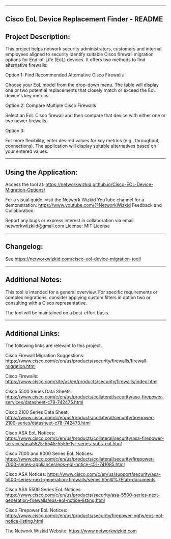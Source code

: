 --------------------------------------------------------------------------------------------------------------------------------------------------------------------------------
Cisco EoL Device Replacement Finder - README
--------------------------------------------------------------------------------------------------------------------------------------------------------------------------------
Project Description:
--------------------------------------------------------------------------------------------------------------------------------------------------------------------------------
This project helps network security administrators, customers and internal employees aligned to security identify suitable Cisco firewall migration options for End-of-Life (EoL) devices. It offers two methods to find alternative firewalls:

Option 1: Find Recommended Alternative Cisco Firewalls

Choose your EoL model from the drop-down menu.
The table will display one or two potential replacements that closely match or exceed the EoL device's key metrics.

Option 2: Compare Multiple Cisco Firewalls

Select an EoL Cisco firewall and then compare that device with either one or two newer firewalls.

Option 3: 

For more flexibility, enter desired values for key metrics (e.g., throughput, connections). The application will display suitable alternatives based on your entered values.

--------------------------------------------------------------------------------------------------------------------------------------------------------------------------------
Using the Application:
--------------------------------------------------------------------------------------------------------------------------------------------------------------------------------
Access the tool at: https://networkwizkid.github.io/Cisco-EOL-Device-Migration-Options/

For a visual guide, visit the Network Wizkid YouTube channel for a demonstration: https://www.youtube.com/@NetworkWizkid
Feedback and Collaboration:

Report any bugs or express interest in collaboration via email: networkwiizkiid@gmail.com
License: MIT License

--------------------------------------------------------------------------------------------------------------------------------------------------------------------------------
Changelog:
--------------------------------------------------------------------------------------------------------------------------------------------------------------------------------
See https://networkwizkid.com/cisco-eol-device-migration-tool/

--------------------------------------------------------------------------------------------------------------------------------------------------------------------------------
Additional Notes:
--------------------------------------------------------------------------------------------------------------------------------------------------------------------------------
This tool is intended for a general overview. For specific requirements or complex migrations, consider applying custom filters in option two or consulting with a Cisco representative.

The tool will be maintained on a best-effort basis.

--------------------------------------------------------------------------------------------------------------------------------------------------------------------------------
Additional Links:
--------------------------------------------------------------------------------------------------------------------------------------------------------------------------------
The following links are relevant to this project.

Cisco Firewall Migration Suggestions: https://www.cisco.com/c/en/us/products/security/firewalls/firewall-migration.html

Cisco Firewalls: https://www.cisco.com/site/us/en/products/security/firewalls/index.html

Cisco 5500 Series Data Sheets: https://www.cisco.com/c/en/us/products/collateral/security/asa-firepower-services/datasheet-c78-742475.html

Cisco 2100 Series Data Sheet: https://www.cisco.com/c/en/us/products/collateral/security/firepower-2100-series/datasheet-c78-742473.html

Cisco ASA EoL Notices: https://www.cisco.com/c/en/us/products/collateral/security/asa-firepower-services/asa5525-5545-5555-1yr-series-subs-eol.html

Cisco 7000 and 8000 Series EoL Notices: https://www.cisco.com/c/en/us/products/collateral/security/firepower-7000-series-appliances/eos-eol-notice-c51-741685.html

Cisco ASA Notices: https://www.cisco.com/c/en/us/support/security/asa-5500-series-next-generation-firewalls/series.html#%7Etab-documents

Cisco ASA 5500 Series EoL Notices: https://www.cisco.com/c/en/us/products/security/asa-5500-series-next-generation-firewalls/eos-eol-notice-listing.html

Cisco Firepower EoL Notices: https://www.cisco.com/c/en/us/products/security/firepower-ngfw/eos-eol-notice-listing.html

The Network Wizkid Website: https://www.networkwizkid.com
